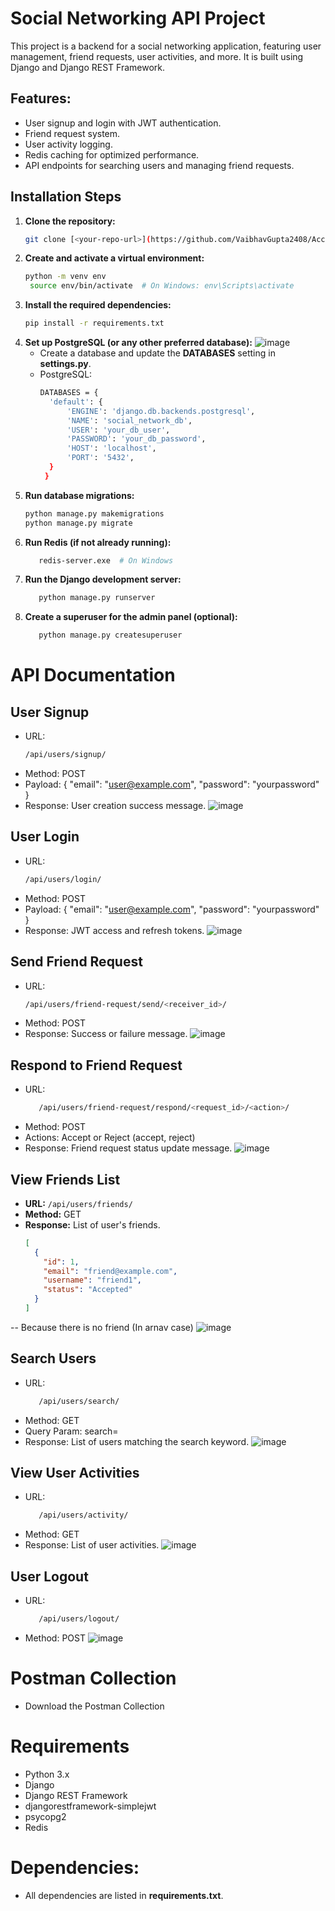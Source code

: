 # Social Networking API Project

This project is a backend for a social networking application, featuring user management, friend requests, user activities, and more. It is built using Django and Django REST Framework.

## Features:
- User signup and login with JWT authentication.
- Friend request system.
- User activity logging.
- Redis caching for optimized performance.
- API endpoints for searching users and managing friend requests.

## Installation Steps

1. **Clone the repository:**
   ```bash
   git clone [<your-repo-url>](https://github.com/VaibhavGupta2408/Accuknox_Backend_Assignment)

2. **Create and activate a virtual environment:**
   ```bash
   python -m venv env
    source env/bin/activate  # On Windows: env\Scripts\activate

3. **Install the required dependencies:**
   ```bash
   pip install -r requirements.txt

4. **Set up PostgreSQL (or any other preferred database):**
   ![image](https://github.com/user-attachments/assets/65842f82-c41d-4f94-a098-245a14b81927)
   - Create a database and update the **DATABASES** setting in **settings.py**.
   - PostgreSQL:
     ```bash
     DATABASES = {
       'default': {
           'ENGINE': 'django.db.backends.postgresql',
           'NAME': 'social_network_db',
           'USER': 'your_db_user',
           'PASSWORD': 'your_db_password',
           'HOST': 'localhost',
           'PORT': '5432',
       }
      }


6. **Run database migrations:**
   ```bash
   python manage.py makemigrations
   python manage.py migrate

7. **Run Redis (if not already running):**
   ```bash
      redis-server.exe  # On Windows

8. **Run the Django development server:**
   ```bash
      python manage.py runserver

9. **Create a superuser for the admin panel (optional):**
   ```bash
      python manage.py createsuperuser

# API Documentation

## User Signup
- URL: 
   ```bash 
   /api/users/signup/
- Method: POST
- Payload: { "email": "user@example.com", "password": "yourpassword" }
- Response: User creation success message.
  ![image](https://github.com/user-attachments/assets/cefd0c71-9f18-4db7-9962-a81c171c6062)


## User Login
- URL: 
   ```bash 
   /api/users/login/
- Method: POST
- Payload: { "email": "user@example.com", "password": "yourpassword" }
- Response: JWT access and refresh tokens.
  ![image](https://github.com/user-attachments/assets/65379671-3fb0-4bec-b031-c318f118f61c)

## Send Friend Request
- URL: 
   ```bash 
   /api/users/friend-request/send/<receiver_id>/
- Method: POST
- Response: Success or failure message.
  ![image](https://github.com/user-attachments/assets/5b650a43-d4f1-4b56-9c0b-ea3e15d657b9)

## Respond to Friend Request
- URL: 
   ```bash
      /api/users/friend-request/respond/<request_id>/<action>/
- Method: POST
- Actions: Accept or Reject (accept, reject)
- Response: Friend request status update message.
  ![image](https://github.com/user-attachments/assets/4674129d-92dc-4791-af40-c12d61c9f9f2)


## View Friends List
- **URL:** `/api/users/friends/`
- **Method:** GET
- **Response:** List of user's friends.
  ```json
  [
    {
      "id": 1,
      "email": "friend@example.com",
      "username": "friend1",
      "status": "Accepted"
    }
  ]
-- Because there is no friend (In arnav case)
![image](https://github.com/user-attachments/assets/86b6f2cb-1ace-45ff-9d53-8ab001785521)


## Search Users
- URL: 
   ```bash
      /api/users/search/
- Method: GET
- Query Param: search=<keyword>
- Response: List of users matching the search keyword.
  ![image](https://github.com/user-attachments/assets/6bd03a2b-a447-4368-bba7-143ef0c07eeb)


## View User Activities
- URL: 
   ```bash
      /api/users/activity/
- Method: GET
- Response: List of user activities.
  ![image](https://github.com/user-attachments/assets/b4909826-6c78-4598-9fbf-be1d8de99ca4)

## User Logout
- URL:
  ```bash
     /api/users/logout/
- Method: POST
  ![image](https://github.com/user-attachments/assets/cbe3a10c-2509-4c72-8d75-8ce02b52285e)


# Postman Collection
- Download the Postman Collection

# Requirements

- Python 3.x
- Django
- Django REST Framework
- djangorestframework-simplejwt
- psycopg2
- Redis

# Dependencies:
- All dependencies are listed in **requirements.txt**.
     
   
